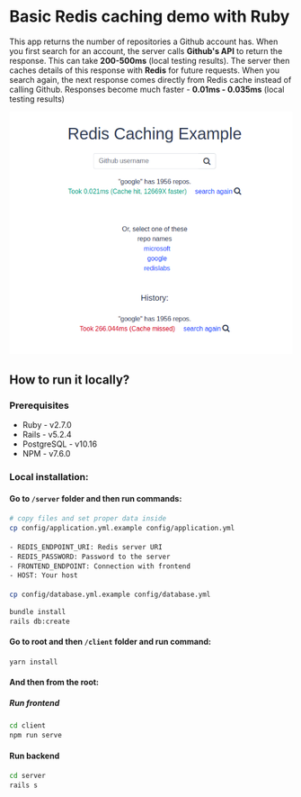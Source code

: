 # Basic Redis caching demo with Ruby

This app returns the number of repositories a Github account has. When you first search for an account, the server calls **Github's API** to return the response. This can take **200-500ms** (local testing results). The server then caches details of this response with **Redis** for future requests. When you search again, the next response comes directly from Redis cache instead of calling Github. Responses become much faster - **0.01ms - 0.035ms** (local testing results)

![How it works](server/public/example.png)

## How to run it locally?

### Prerequisites

- Ruby - v2.7.0
- Rails - v5.2.4
- PostgreSQL - v10.16
- NPM - v7.6.0

### Local installation:

#### Go to `/server` folder and then run commands:

```sh
# copy files and set proper data inside
cp config/application.yml.example config/application.yml

- REDIS_ENDPOINT_URI: Redis server URI
- REDIS_PASSWORD: Password to the server
- FRONTEND_ENDPOINT: Connection with frontend
- HOST: Your host

cp config/database.yml.example config/database.yml
```

```sh
bundle install
rails db:create
```

#### Go to root and then `/client` folder and run command:

```sh
yarn install
```

#### And then from the root:

##### Run frontend

```sh
cd client
npm run serve
```

#### Run backend

```sh
cd server
rails s 
```